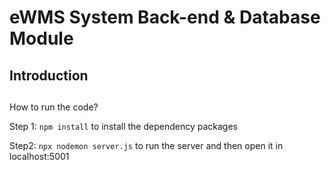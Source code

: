 # eWMS System Back-end & Database Module

## Introduction
##


How to run the code?

Step 1:
`npm install` 
to install the dependency packages

Step2:
`npx nodemon server.js`
to run the server and then open it in localhost:5001
